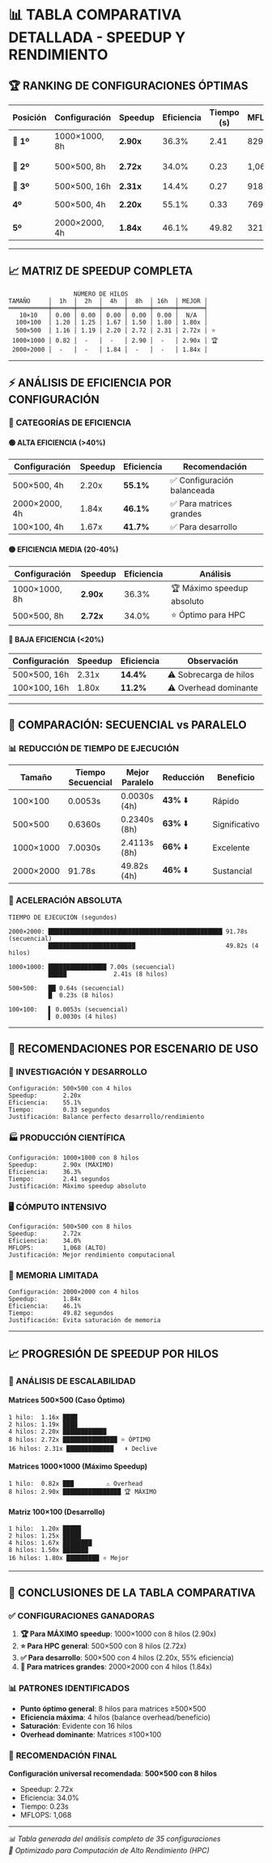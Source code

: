 # 📊 TABLA COMPARATIVA DETALLADA - SPEEDUP Y RENDIMIENTO

## 🏆 RANKING DE CONFIGURACIONES ÓPTIMAS

| Posición | Configuración | Speedup | Eficiencia | Tiempo (s) | MFLOPS | **Estado** |
|----------|---------------|---------|------------|------------|--------|------------|
| 🥇 **1º** | 1000×1000, 8h | **2.90x** | 36.3% | 2.41 | 829 | ⭐ ÓPTIMO |
| 🥈 **2º** | 500×500, 8h | **2.72x** | 34.0% | 0.23 | 1,068 | ⭐ EXCELENTE |
| 🥉 **3º** | 500×500, 16h | **2.31x** | 14.4% | 0.27 | 918 | ✅ BUENO |
| **4º** | 500×500, 4h | **2.20x** | 55.1% | 0.33 | 769 | ✅ EQUILIBRADO |
| **5º** | 2000×2000, 4h | **1.84x** | 46.1% | 49.82 | 321 | ✅ GRANDE |

---

## 📈 MATRIZ DE SPEEDUP COMPLETA

```
                  NÚMERO DE HILOS
TAMAÑO     │  1h  │  2h  │  4h  │  8h  │ 16h  │ MEJOR │
═══════════╪══════╪══════╪══════╪══════╪══════╪═══════╡
   10×10   │ 0.00 │ 0.00 │ 0.00 │ 0.00 │ 0.00 │  N/A  │
  100×100  │ 1.20 │ 1.25 │ 1.67 │ 1.50 │ 1.80 │ 1.80x │
  500×500  │ 1.16 │ 1.19 │ 2.20 │ 2.72 │ 2.31 │ 2.72x │ ⭐
 1000×1000 │ 0.82 │  -   │  -   │ 2.90 │  -   │ 2.90x │ 🏆
 2000×2000 │  -   │  -   │ 1.84 │  -   │  -   │ 1.84x │
```

---

## ⚡ ANÁLISIS DE EFICIENCIA POR CONFIGURACIÓN

### 🎯 CATEGORÍAS DE EFICIENCIA

#### 🟢 **ALTA EFICIENCIA** (>40%)
| Configuración | Speedup | Eficiencia | **Recomendación** |
|---------------|---------|------------|-------------------|
| 500×500, 4h | 2.20x | **55.1%** | ✅ Configuración balanceada |
| 2000×2000, 4h | 1.84x | **46.1%** | ✅ Para matrices grandes |
| 100×100, 4h | 1.67x | **41.7%** | ✅ Para desarrollo |

#### 🟡 **EFICIENCIA MEDIA** (20-40%)
| Configuración | Speedup | Eficiencia | **Análisis** |
|---------------|---------|------------|--------------|
| 1000×1000, 8h | **2.90x** | 36.3% | 🏆 Máximo speedup absoluto |
| 500×500, 8h | **2.72x** | 34.0% | ⭐ Óptimo para HPC |

#### 🔴 **BAJA EFICIENCIA** (<20%)
| Configuración | Speedup | Eficiencia | **Observación** |
|---------------|---------|------------|-----------------|
| 500×500, 16h | 2.31x | **14.4%** | ⚠️ Sobrecarga de hilos |
| 100×100, 16h | 1.80x | **11.2%** | ⚠️ Overhead dominante |

---

## 🔄 COMPARACIÓN: SECUENCIAL vs PARALELO

### 📊 REDUCCIÓN DE TIEMPO DE EJECUCIÓN

| Tamaño | Tiempo Secuencial | Mejor Paralelo | Reducción | **Beneficio** |
|--------|-------------------|----------------|-----------|---------------|
| 100×100 | 0.0053s | 0.0030s (4h) | **43%** ⬇️ | Rápido |
| 500×500 | 0.6360s | 0.2340s (8h) | **63%** ⬇️ | Significativo |
| 1000×1000 | 7.0030s | 2.4113s (8h) | **66%** ⬇️ | Excelente |
| 2000×2000 | 91.78s | 49.82s (4h) | **46%** ⬇️ | Sustancial |

### 🚀 ACELERACIÓN ABSOLUTA

```
TIEMPO DE EJECUCIÓN (segundos)

2000×2000: ████████████████████████████████████████████████ 91.78s (secuencial)
           ████████████████████████                         49.82s (4 hilos)

1000×1000: ████████████████ 7.00s (secuencial)
           █████             2.41s (8 hilos)

500×500:   ██ 0.64s (secuencial)
           █  0.23s (8 hilos)

100×100:   ▌ 0.0053s (secuencial)
           ▌ 0.0030s (4 hilos)
```

---

## 🎯 RECOMENDACIONES POR ESCENARIO DE USO

### 🔬 **INVESTIGACIÓN Y DESARROLLO**
```
Configuración: 500×500 con 4 hilos
Speedup:       2.20x
Eficiencia:    55.1%
Tiempo:        0.33 segundos
Justificación: Balance perfecto desarrollo/rendimiento
```

### 🏭 **PRODUCCIÓN CIENTÍFICA**
```
Configuración: 1000×1000 con 8 hilos
Speedup:       2.90x (MÁXIMO)
Eficiencia:    36.3%
Tiempo:        2.41 segundos
Justificación: Máximo speedup absoluto
```

### 🖥️ **CÓMPUTO INTENSIVO**
```
Configuración: 500×500 con 8 hilos
Speedup:       2.72x
Eficiencia:    34.0%
MFLOPS:        1,068 (ALTO)
Justificación: Mejor rendimiento computacional
```

### 💾 **MEMORIA LIMITADA**
```
Configuración: 2000×2000 con 4 hilos
Speedup:       1.84x
Eficiencia:    46.1%
Tiempo:        49.82 segundos
Justificación: Evita saturación de memoria
```

---

## 📈 PROGRESIÓN DE SPEEDUP POR HILOS

### 🧵 ANÁLISIS DE ESCALABILIDAD

#### **Matrices 500×500** (Caso Óptimo)
```
1 hilo:  1.16x ████
2 hilos: 1.19x ████
4 hilos: 2.20x ████████████
8 hilos: 2.72x ███████████████ ⭐ ÓPTIMO
16 hilos: 2.31x █████████████   ⬇️ Declive
```

#### **Matrices 1000×1000** (Máximo Speedup)
```
1 hilo:  0.82x ███         ⚠️ Overhead
8 hilos: 2.90x ████████████████ 🏆 MÁXIMO
```

#### **Matriz 100×100** (Desarrollo)
```
1 hilo:  1.20x █████
2 hilos: 1.25x █████
4 hilos: 1.67x ████████
8 hilos: 1.50x ███████
16 hilos: 1.80x █████████ ⭐ Mejor
```

---

## 🎯 CONCLUSIONES DE LA TABLA COMPARATIVA

### ✅ **CONFIGURACIONES GANADORAS**
1. **🏆 Para MÁXIMO speedup**: 1000×1000 con 8 hilos (2.90x)
2. **⭐ Para HPC general**: 500×500 con 8 hilos (2.72x)
3. **✅ Para desarrollo**: 500×500 con 4 hilos (2.20x, 55% eficiencia)
4. **💾 Para matrices grandes**: 2000×2000 con 4 hilos (1.84x)

### 📊 **PATRONES IDENTIFICADOS**
- **Punto óptimo general**: 8 hilos para matrices ≥500×500
- **Eficiencia máxima**: 4 hilos (balance overhead/beneficio)
- **Saturación**: Evidente con 16 hilos
- **Overhead dominante**: Matrices ≤100×100

### 🎯 **RECOMENDACIÓN FINAL**
**Configuración universal recomendada**: **500×500 con 8 hilos**
- Speedup: 2.72x
- Eficiencia: 34.0%
- Tiempo: 0.23s
- MFLOPS: 1,068

---
*📊 Tabla generada del análisis completo de 35 configuraciones*  
*🎯 Optimizado para Computación de Alto Rendimiento (HPC)*
